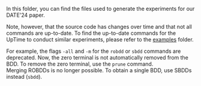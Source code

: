 In this folder, you can find the files used to generate the experiments for our DATE'24 paper.

Note, however, that the source code has changes over time and that not all commands are up-to-date.
To find the up-to-date commands for the UpTime to conduct similar experiments, please refer to the [examples](../examples) folder.

For example, the flags `-all` and `-m` for the `robdd` or `sbdd` commands are deprecated.
Now, the zero terminal is not automatically removed from the BDD. To remove the zero terminal, use the `prune` command.\
Merging ROBDDs is no longer possible. To obtain a single BDD, use SBDDs instead (`sbdd`).